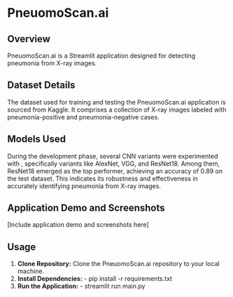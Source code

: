 # PneuomoScan.ai

## Overview
PneuomoScan.ai is a Streamlit application designed for detecting pneumonia from X-ray images.

## Dataset Details
The dataset used for training and testing the PneuomoScan.ai application is sourced from Kaggle. It comprises a collection of X-ray images labeled with pneumonia-positive and pneumonia-negative cases.

## Models Used
During the development phase, several CNN variants were experimented with , specifically variants like AlexNet, VGG, and ResNet18. Among them, ResNet18 emerged as the top performer, achieving an accuracy of 0.89 on the test dataset. This indicates its robustness and effectiveness in accurately identifying pneumonia from X-ray images.

## Application Demo and Screenshots
[Include application demo and screenshots here]

## Usage
1. **Clone Repository:** Clone the PneuomoScan.ai repository to your local machine.
2. **Install Dependencies:** - pip install -r requirements.txt
3. **Run the Application:** - streamlit run main.py

